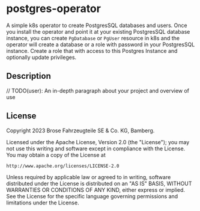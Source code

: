 # postgres-operator
A simple k8s operator to create PostgresSQL databases and users. Once you install the operator and point it at your existing PostgresSQL database instance, you can create `PgDatabase` or `PgUser` resource in k8s 
and the operator will create a database or a role with password in your PostgresSQL instance. 
Create a role that with access to this Postgres Instance and optionally update privileges.

## Description
// TODO(user): An in-depth paragraph about your project and overview of use


## License

Copyright 2023 Brose Fahrzeugteile SE & Co. KG, Bamberg.

Licensed under the Apache License, Version 2.0 (the "License");
you may not use this writing and software except in compliance with the License.
You may obtain a copy of the License at

    http://www.apache.org/licenses/LICENSE-2.0

Unless required by applicable law or agreed to in writing, software
distributed under the License is distributed on an "AS IS" BASIS,
WITHOUT WARRANTIES OR CONDITIONS OF ANY KIND, either express or implied.
See the License for the specific language governing permissions and
limitations under the License.

